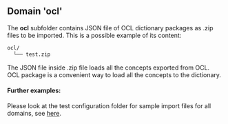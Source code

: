 ## Domain 'ocl'
The **ocl** subfolder contains JSON file of OCL dictionary packages as .zip files to be imported. This is a possible example of its content:
```bash
ocl/
  └── test.zip
```
The JSON file inside .zip file loads all the concepts exported from OCL.
<br/>OCL package is a convenient way to load all the concepts to the dictionary.

#### Further examples:
Please look at the test configuration folder for sample import files for all domains, see [here](../api/src/test/resources/testAppDataDir/configuration).
